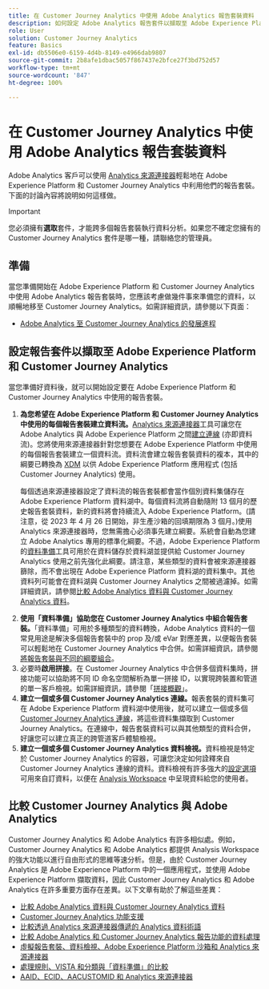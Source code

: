 ```yaml
---
title: 在 Customer Journey Analytics 中使用 Adobe Analytics 報告套裝資料
description: 如何設定 Adobe Analytics 報告套件以擷取至 Adobe Experience Platform 和 Customer Journey Analytics
role: User
solution: Customer Journey Analytics
feature: Basics
exl-id: db5506e0-6159-4d4b-8149-e4966dab9807
source-git-commit: 2b8afe1dbac5057f867437e2bfce27f3bd752d57
workflow-type: tm+mt
source-wordcount: '847'
ht-degree: 100%

---
```


# 在 Customer Journey Analytics 中使用 Adobe Analytics 報告套裝資料

Adobe Analytics 客戶可以使用 [Analytics 來源連接器](https://experienceleague.adobe.com/docs/experience-platform/sources/connectors/adobe-applications/analytics.html?lang=zh-Hant)輕鬆地在 Adobe Experience Platform 和 Customer Journey Analytics 中利用他們的報告套裝。下面的討論內容將說明如何這樣做。

>[!IMPORTANT]
>
>您必須擁有&#x200B;**選取**&#x200B;套件，才能跨多個報告套裝執行資料分析。如果您不確定您擁有的 Customer Journey Analytics 套件是哪一種，請聯絡您的管理員。&#x200B;

## 準備

當您準備開始在 Adobe Experience Platform 和 Customer Journey Analytics 中使用 Adobe Analytics 報告套裝時，您應該考慮做幾件事來準備您的資料，以順暢地移至 Customer Journey Analytics。如需詳細資訊，請參閱以下頁面：

* [Adobe Analytics 至 Customer Journey Analytics 的發展進程](/help/getting-started/aa-to-cja.md)

## 設定報告套件以擷取至 Adobe Experience Platform 和 Customer Journey Analytics

當您準備好資料後，就可以開始設定要在 Adobe Experience Platform 和 Customer Journey Analytics 中使用的報告套裝。

1. **為您希望在 Adobe Experience Platform 和 Customer Journey Analytics 中使用的每個報告套裝建立資料流。**[Analytics 來源連接器](https://experienceleague.adobe.com/docs/experience-platform/sources/connectors/adobe-applications/analytics.html?lang=zh-Hant)工具可讓您在 Adobe Analytics 與 Adobe Experience Platform 之間[建立連線](/help/connections/create-connection.md) (亦即資料流)。您將使用來源連接器針對您想要在 Adobe Experience Platform 中使用的每個報告套裝建立一個資料流。資料流會建立報告套裝資料的複本，其中的綱要已轉換為 [XDM](https://experienceleague.adobe.com/docs/platform-learn/tutorials/schemas/schemas-and-experience-data-model.html?lang=zh-Hant) 以供 Adobe Experience Platform 應用程式 (包括 Customer Journey Analytics) 使用。<p>每個透過來源連接器設定了資料流的報告套裝都會當作個別資料集儲存在 Adobe Experience Platform 資料湖中。每個資料流將自動隨附 13 個月的歷史報告套裝資料，新的資料將會持續流入 Adobe Experience Platform。(請注意，從 2023 年 4 月 26 日開始，非生產沙箱的回填期限為 3 個月。)使用 Analytics 來源連接器時，您無需擔心必須事先建立綱要。系統會自動為您建立 Adobe Analytics 專用的標準化綱要。不過，Adobe Experience Platform 的[資料準備](https://experienceleague.adobe.com/docs/experience-platform/data-prep/home.html?lang=zh-Hant)工具可用於在資料儲存於資料湖並提供給 Customer Journey Analytics 使用之前先強化此綱要。請注意，某些類型的資料會被來源連接器篩除，而不會出現在 Adobe Experience Platform 資料湖的資料集中。其他資料列可能會在資料湖與 Customer Journey Analytics 之間被過濾掉。如需詳細資訊，請參閱[比較 Adobe Analytics 資料與 Customer Journey Analytics 資料](/help/troubleshooting/compare.md)。
1. **使用「資料準備」協助您在 Customer Journey Analytics 中組合報告套裝。**「資料準備」可用於多種類型的資料轉換，Adobe Analytics 資料的一個常見用途是解決多個報告套裝中的 prop 及/或 eVar 對應差異，以便報告套裝可以輕鬆地在 Customer Journey Analytics 中合併。如需詳細資訊，請參閱[將報告套裝與不同的綱要組合](/help/use-cases/aa-data/combine-report-suites.md)。
1. 必要時&#x200B;**啟用拼接**。在 Customer Journey Analytics 中合併多個資料集時，拼接功能可以協助將不同 ID 命名空間解析為單一拼接 ID，以實現跨裝置和管道的單一客戶檢視。如需詳細資訊，請參閱「[拼接概觀](../../stitching/overview.md)」。
1. **建立一個或多個 Customer Journey Analytics 連線。**&#x200B;報表套裝的資料集可在 Adobe Experience Platform 資料湖中使用後，就可以建立一個或多個 [Customer Journey Analytics 連線](/help/connections/overview.md)，將這些資料集擷取到 Customer Journey Analytics。在連線中，報告套裝資料可以與其他類型的資料合併，好讓您可以建立真正的跨管道客戶體驗檢視。
1. **建立一個或多個 Customer Journey Analytics 資料檢視。**&#x200B;資料檢視是特定於 Customer Journey Analytics 的容器，可讓您決定如何詮釋來自 Customer Journey Analytics 連線的資料。[](/help/data-views/data-views.md)資料檢視有許多強大的[設定選項](/help/data-views/create-dataview.md)可用來自訂資料，以便在 [Analysis Workspace](/help/analysis-workspace/home.md) 中呈現資料給您的使用者。

## 比較 Customer Journey Analytics 與 Adobe Analytics

Customer Journey Analytics 和 Adobe Analytics 有許多相似處。例如，Customer Journey Analytics 和 Adobe Analytics 都提供 Analysis Workspace 的強大功能以進行自由形式的思維等速分析。但是，由於 Customer Journey Analytics 是 Adobe Experience Platform 中的一個應用程式，並使用 Adobe Experience Platform 擷取資料，因此 Customer Journey Analytics 和 Adobe Analytics 在許多重要方面存在差異。以下文章有助於了解這些差異：

* [比較 Adobe Analytics 資料與 Customer Journey Analytics 資料](/help/troubleshooting/compare.md)
* [Customer Journey Analytics 功能支援](/help/getting-started/aa-vs-cja/cja-aa.md)
* [比較透過 Analytics 來源連接器傳遞的 Analytics 資料術語](/help/getting-started/aa-vs-cja/terminology.md)
* [比較 Adobe Analytics 和 Customer Journey Analytics 報告功能的資料處理](/help/getting-started/aa-vs-cja/data-processing-comparisons.md)
* [虛擬報告套裝、資料檢視、Adobe Experience Platform 沙箱和 Analytics 來源連接器](/help/getting-started/aa-vs-cja/vrs-dataview-sandbox-adc.md)
* [處理規則、VISTA 和分類與「資料準備」的比較](/help/getting-started/aa-vs-cja/pr-vista-dataprep.md)
* [AAID、ECID、AACUSTOMID 和 Analytics 來源連接器](/help/getting-started/aa-vs-cja/aaid-ecid-adc.md)
